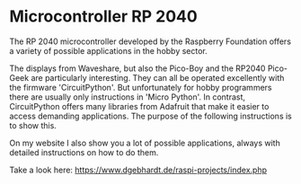 # Microcontroller RP 2040
The RP 2040 microcontroller developed by the Raspberry Foundation offers a variety of possible applications in the hobby sector.

The displays from Waveshare, but also the Pico-Boy and the RP2040 Pico-Geek are particularly interesting. They can all be operated excellently with the firmware 'CircuitPython'. But unfortunately for hobby programmers there are usually only instructions in 'Micro Python'. In contrast, CircuitPython offers many libraries from Adafruit that make it easier to access demanding applications. The purpose of the following instructions is to show this.

On my website I also show you a lot of possible applications, always with detailed instructions on how to do them.

Take a look here: https://www.dgebhardt.de/raspi-projects/index.php
